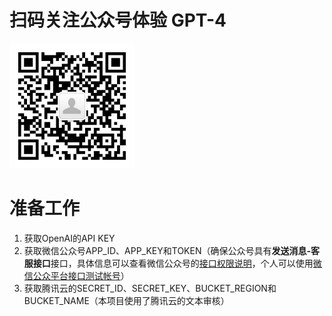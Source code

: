 # 扫码关注公众号体验 GPT-4
<img src="qrcode.jpeg" width="200">

# 准备工作
1. 获取OpenAI的API KEY
2. 获取微信公众号APP_ID、APP_KEY和TOKEN（确保公众号具有**发送消息-客服接口**接口，具体信息可以查看微信公众号的[接口权限说明](https://developers.weixin.qq.com/doc/offiaccount/Getting_Started/Explanation_of_interface_privileges.html)，个人可以使用[微信公众平台接口测试帐号](https://mp.weixin.qq.com/debug/cgi-bin/sandbox?t=sandbox/login)）
3. 获取腾讯云的SECRET_ID、SECRET_KEY、BUCKET_REGION和BUCKET_NAME（本项目使用了腾讯云的文本审核）
